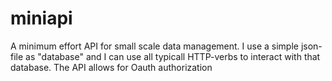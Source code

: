 # miniapi
A minimum effort API for small scale data management. I use a simple json-file as "database" and I can use all typicall HTTP-verbs to interact with that database. The API allows for Oauth authorization
